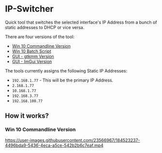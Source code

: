 # IP-Switcher
Quick tool that switches the selected interface's IP Address from a bunch of static addresses to DHCP or vice versa.<br>

There are four versions of the tool:<br>
* [Win 10 Commandline Version](https://github.com/lukechikkala/IP-Switcher/tree/master/Win10_C%2B%2B)
* [Win 10 Batch Script](https://github.com/lukechikkala/IP-Switcher/blob/master/Win10_Batch_File/IP%20Switcher.bat)
* [GUI - gtkmm Version](https://github.com/lukechikkala/IP-Switcher/tree/master/GUI)
* [GUI - ImGui Version](https://github.com/lukechikkala/IP-Switcher/tree/master/ImGui)

The tools currently assigns the following Static IP Addresses:<br>
* `192.168.1.77` - This will be the primary IP Address.<br>
* `2.168.1.77`<br>
* `10.168.1.77`<br>
* `192.168.3.77`<br>
* `192.168.100.77`<br>

## How it works?
### Win 10 Commandline Version
https://user-images.githubusercontent.com/23566967/184523237-4496bda9-5436-4eca-a5ce-542b2b6c7eaf.mp4
